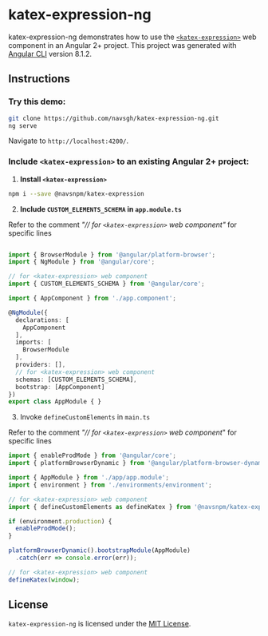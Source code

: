 # katex-expression-ng

katex-expression-ng demonstrates how to use the [`<katex-expression>`](https://github.com/navsgh/katex-expression) web component in an Angular 2+ project. This project was generated with [Angular CLI](https://github.com/angular/angular-cli) version 8.1.2.

## Instructions

### Try this demo: 

```bash
git clone https://github.com/navsgh/katex-expression-ng.git
ng serve
```
	
Navigate to `http://localhost:4200/`. 

### Include `<katex-expression>` to an existing Angular 2+ project:

1. **Install `<katex-expression>`**

```bash
npm i --save @navsnpm/katex-expression
```

2. **Include `CUSTOM_ELEMENTS_SCHEMA` in `app.module.ts`**

Refer to the comment _"// for `<katex-expression>` web component"_ for specific lines

```typescript

import { BrowserModule } from '@angular/platform-browser';
import { NgModule } from '@angular/core';

// for <katex-expression> web component
import { CUSTOM_ELEMENTS_SCHEMA } from '@angular/core';

import { AppComponent } from './app.component';

@NgModule({
  declarations: [
    AppComponent
  ],
  imports: [
    BrowserModule
  ],
  providers: [],
  // for <katex-expression> web component
  schemas: [CUSTOM_ELEMENTS_SCHEMA],
  bootstrap: [AppComponent]
})
export class AppModule { }
```

3. Invoke `defineCustomElements` in `main.ts`

Refer to the comment _"// for `<katex-expression>` web component_" for specific lines
	
```typescript
import { enableProdMode } from '@angular/core';
import { platformBrowserDynamic } from '@angular/platform-browser-dynamic';

import { AppModule } from './app/app.module';
import { environment } from './environments/environment';

// for <katex-expression> web component
import { defineCustomElements as defineKatex } from '@navsnpm/katex-expression/loader';

if (environment.production) {
  enableProdMode();
}

platformBrowserDynamic().bootstrapModule(AppModule)
  .catch(err => console.error(err));

// for <katex-expression> web component
defineKatex(window);
```

## License

`katex-expression-ng` is licensed under the [MIT License](http://opensource.org/licenses/MIT).


